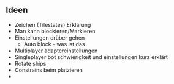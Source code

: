 ## Ideen
- Zeichen (Tilestates) Erklärung
- Man kann blockieren/Markieren
- Einstellungen drüber gehen
	- Auto block - was ist das
- Multiplayer adaptereinstellungen
- Singleplayer bot schwierigkeit und einstellungen kurz erklärt
- Rotate ships
- Constrains beim platzieren
- 